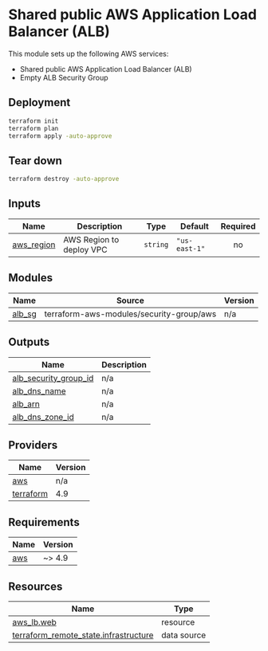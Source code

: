 <!-- BEGIN_TF_DOCS -->

# Shared public AWS Application Load Balancer (ALB)
This module sets up the following AWS services:

* Shared public AWS Application Load Balancer (ALB)
* Empty ALB Security Group
## Deployment

```sh
terraform init
terraform plan
terraform apply -auto-approve
```

## Tear down

```sh
terraform destroy -auto-approve
```
## Inputs

| Name | Description | Type | Default | Required |
|------|-------------|------|---------|:--------:|
| <a name="input_aws_region"></a> [aws\_region](#input\_aws\_region) | AWS Region to deploy VPC | `string` | `"us-east-1"` | no |
## Modules

| Name | Source | Version |
|------|--------|---------|
| <a name="module_alb_sg"></a> [alb\_sg](#module\_alb\_sg) | terraform-aws-modules/security-group/aws | n/a |
## Outputs

| Name | Description |
|------|-------------|
| <a name="output_alb_security_group_id"></a> [alb\_security\_group\_id](#output\_alb\_security\_group\_id) | n/a |
| <a name="output_alb_dns_name"></a> [alb\_dns\_name](#output\_alb\_dns\_name) | n/a |
| <a name="output_alb_arn"></a> [alb\_arn](#output\_alb\_arn) | n/a |
| <a name="output_alb_dns_zone_id"></a> [alb\_dns\_zone\_id](#output\_alb\_dns\_zone\_id) | n/a |

## Providers

| Name | Version |
|------|---------|
| <a name="provider_aws"></a> [aws](#provider\_aws) | n/a|
| <a name="provider_terraform"></a> [terraform](#provider\_terraform) | 4.9 |
## Requirements

| Name | Version |
|------|---------|
| <a name="requirement_aws"></a> [aws](#requirement\_aws) | ~> 4.9 |
## Resources

| Name | Type |
|------|------|
| [aws_lb.web](https://registry.terraform.io/providers/hashicorp/aws/latest/docs/resources/lb) | resource |
| [terraform_remote_state.infrastructure](https://registry.terraform.io/providers/hashicorp/terraform/latest/docs/data-sources/remote_state) | data source |

<!-- END_TF_DOCS -->